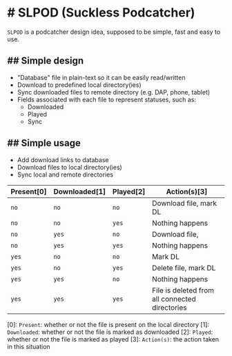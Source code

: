 <h1># SLPOD (Suckless Podcatcher)</h1>

`SLPOD` is a podcatcher design idea, supposed to be simple, fast and easy to use.

<h2>## Simple design</h2>

 * "Database" file in plain-text so it can be easily read/written
 * Download to predefined local directory(ies)
 * Sync downloaded files to remote directory (e.g. DAP, phone, tablet)
 * Fields associated with each file to represent statuses, such as:
     * Downloaded
     * Played
     * Sync

<h2>## Simple usage</h2>

 * Add download links to database
 * Download files to local directory(ies)
 * Sync local and remote directories

 | Present[0] | Downloaded[1] | Played[2] | Action(s)[3]                                   |
 | ---------- | ------------- | --------- | ---------------------------------------------- |
 | `no`       | `no`          | `no`      | Download file, mark DL                         |
 | `no`       | `no`          | `yes`     | Nothing happens                                |
 | `no`       | `yes`         | `no`      | Download file,                                 |
 | `no`       | `yes`         | `yes`     | Nothing happens                                |
 | `yes`      | `no`          | `no`      | Mark DL                                        |
 | `yes`      | `no`          | `yes`     | Delete file, mark DL                           |
 | `yes`      | `yes`         | `no`      | Nothing happens                                |
 | `yes`      | `yes`         | `yes`     | File is deleted from all connected directories |

 [0]: `Present`: whether or not the file is present on the local directory
 [1]: `Downloaded`: whether or not the file is marked as downloaded
 [2]: `Played`: whether or not the file is marked as played
 [3]: `Action(s)`: the action taken in this situation
